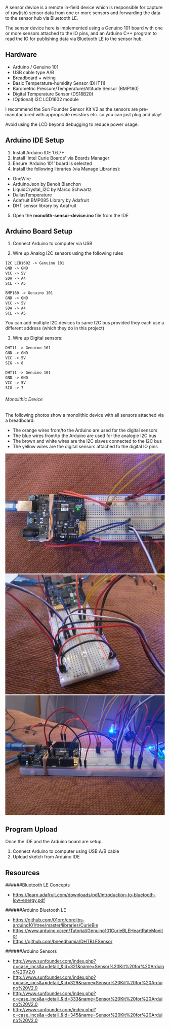 A sensor device is a remote in-field device which is responsible for capture of raw(ish) sensor data from one or more sensors and forwarding the data to the sensor hub via Bluetooth LE.

The sensor device here is implemented using a Genuino 101 board with one or more sensors attached to the IO pins, and an Arduino C++ program to read the IO for publishing data via Bluetooth LE to the sensor hub.

Hardware
--------
- Arduino / Genuino 101
- USB cable type A/B
- Breadboard + wiring
- Basic Temperature-humidity Sensor (DHT11)
- Barometric Pressure/Temperature/Altitude Sensor (BMP180)
- Digital Temperature Sensor (DS18B20)
- (Optional) I2C LCD1602 module

I recommend the Sun Founder Sensor Kit V2 as the sensors are pre-manufactured with appropriate resistors etc. so you can just plug and play!

Avoid using the LCD beyond debugging to reduce power usage.

Arduino IDE Setup
-----------------
1. Install Arduino IDE 1.6.7+
2. Install 'Intel Curie Boards' via Boards Manager
3. Ensure 'Arduino 101' board is selected
4. Install the following libraries (via Manage Libraries):
  - OneWire
  - ArduinoJson by Benoit Blanchon
  - LiquidCrystal_I2C by Marco Schwartz
  - DallasTemperature
  - Adafruit BMP085 Library by Adafruit
  - DHT sensor library by Adafruit
5. Open the **monolith-sensor-device.ino** file from the IDE

Arduino Board Setup
-------------------
1) Connect Arduino to computer via USB

2) Wire up Analog I2C sensors using the following rules
```
I2C LCD1602 -> Genuino 101
GND -> GND
VCC -> 5V
SDA -> A4
SCL -> A5
```
```
BMP180 -> Genuino 101
GND -> GND
VCC -> 5V
SDA -> A4
SCL -> A5
```
You can add multiple I2C devices to same I2C bus provided they each use a different address (which they do in this project)

3) Wire up Digital sensors:
```
DHT11 -> Genuino 101
GND -> GND
VCC -> 5V
SIG -> 8
```
```
DHT11 -> Genuino 101
GND -> GND
VCC -> 5V
SIG -> 7
```

###### Monolithic Device
The following photos show a monolithic device with all sensors attached via a breadboard.
- The orange wires from/to the Arduino are used for the digital sensors
- The blue wires from/to the Arduino are used for the analogie I2C bus
- The brown and white wires are the I2C slaves connected to the I2C bus
- The yellow wires are the digital sensors attached to the digital IO pins

![Top View](https://raw.githubusercontent.com/spiritedtechie/sensor-fun/master/sensor-devices/images/top-view.jpg)
![Side View 1](https://raw.githubusercontent.com/spiritedtechie/sensor-fun/master/sensor-devices/images/side-view-1.jpg)
![Side View 2](https://raw.githubusercontent.com/spiritedtechie/sensor-fun/master/sensor-devices/images/side-view-2.jpg)

Program Upload
--------------
Once the IDE and the Arduino board are setup.

1. Connect Arduino to computer using USB A/B cable
2. Upload sketch from Arduino IDE

Resources
---------
######Bluetooth LE Concepts
* https://learn.adafruit.com/downloads/pdf/introduction-to-bluetooth-low-energy.pdf

######Arduino Bluetooth LE
* https://github.com/01org/corelibs-arduino101/tree/master/libraries/CurieBle
* https://www.arduino.cc/en/Tutorial/Genuino101CurieBLEHeartRateMonitor
* https://github.com/bneedhamia/DHTBLESensor

######Arduino Sensors
* http://www.sunfounder.com/index.php?c=case_incs&a=detail_&id=321&name=Sensor%20Kit%20for%20Arduino%20V2.0
* http://www.sunfounder.com/index.php?c=case_incs&a=detail_&id=329&name=Sensor%20Kit%20for%20Arduino%20V2.0
* http://www.sunfounder.com/index.php?c=case_incs&a=detail_&id=333&name=Sensor%20Kit%20for%20Arduino%20V2.0
* http://www.sunfounder.com/index.php?c=case_incs&a=detail_&id=345&name=Sensor%20Kit%20for%20Arduino%20V2.0
